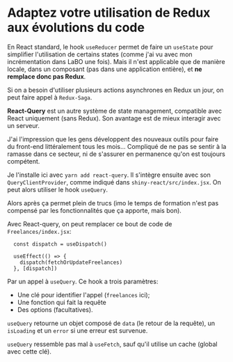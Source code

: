 # Adaptez votre utilisation de Redux aux évolutions du code

En React standard, le hook `useReducer` permet de faire un `useState` pour simplifier l'utilisation de certains states (comme j'ai vu avec mon incrémentation dans LaBO une fois). Mais il n'est applicable que de manière locale, dans un composant (pas dans une application entière), et **ne remplace donc pas Redux**.

Si on a besoin d'utiliser plusieurs actions asynchrones en Redux un jour, on peut faire appel à `Redux-Saga`.

**React-Query** est un autre système de state management, compatible avec React uniquement (sans Redux). Son avantage est de mieux interagir avec un serveur.

J'ai l'impression que les gens développent des nouveaux outils pour faire du front-end littéralement tous les mois... Compliqué de ne pas se sentir à la ramasse dans ce secteur, ni de s'assurer en permanence qu'on est toujours compétent.

Je l'installe ici avec `yarn add react-query`. Il s'intègre ensuite avec son `QueryClientProvider`, comme indiqué dans `shiny-react/src/index.jsx`.
On peut alors utiliser le hook `useQuery`.

Alors après ça permet plein de trucs (imo le temps de formation n'est pas compensé par les fonctionnalités que ça apporte, mais bon).

Avec React-query, on peut remplacer ce bout de code de `Freelances/index.jsx`:

```JS
  const dispatch = useDispatch()

  useEffect(() => {
    dispatch(fetchOrUpdateFreelances)
  }, [dispatch])
```

Par un appel à `useQuery`. Ce hook a trois paramètres:

- Une clé pour identifier l'appel (`freelances` ici);
- Une fonction qui fait la requête
- Des options (facultatives).

`useQuery` retourne un objet composé de `data` (le retour de la requête), un `isLoading` et un `error` si une erreur est survenue.

`useQuery` ressemble pas mal à `useFetch`, sauf qu'il utilise un cache (global avec cette clé).